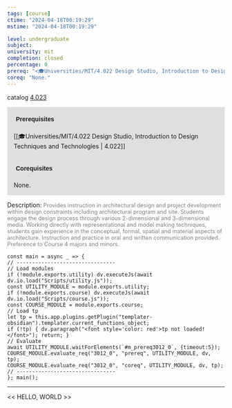 ```yaml
---
tags: [course]
ctime: "2024-04-18T00:19:29"
mstime: "2024-04-18T00:19:29"

level: undergraduate
subject: 
university: mit
completion: closed
percentage: 0
prereq: "<🎓Universities/MIT/4.022 Design Studio, Introduction to Design Techniques and Technologies>"
coreq: "None."
---
```


catalog [4.023](http://student.mit.edu/catalog/m4a.html#4.023)

<span style="display: block; padding: 15px; background-color: rgb(100, 100, 100, 0.2);"><font id="m_prereq3012_0" style="display: block; font-family: Arial, sans-serif; font-weight: bold; padding: 5px">Prerequisites</font><br><span id="prereq3012_0">[[🎓Universities/MIT/4.022 Design Studio, Introduction to Design Techniques and Technologies | 4.022]]</span></span>
<span style="display: block; padding: 15px; background-color: rgb(100, 100, 100, 0.2);"><font id="m_coreq3012_0" style="display: block; font-family: Arial, sans-serif; font-weight: bold; padding: 5px">Corequisites</font><br><span id="coreq3012_0">None.</span></span>

<font style="">Description:</font>
<font style="color: grey; font-size: 0.8rem;">Provides instruction in architectural design and project development within design constraints including architectural program and site. Students engage the design process through various 2-dimensional and 3-dimensional media. Working directly with representational and model making techniques, students gain experience in the conceptual, formal, spatial and material aspects of architecture. Instruction and practice in oral and written communication provided. Preference to Course 4 majors and minors.</font>

```dataviewjs
const main = async _ => {
// --------------------------------
// Load modules
if (!module.exports.utility) dv.executeJs(await dv.io.load("Scripts/utility.js"));
const UTILITY_MODULE = module.exports.utility;
if (!module.exports.course) dv.executeJs(await dv.io.load("Scripts/course.js"));
const COURSE_MODULE = module.exports.course;
// Load tp
let tp = this.app.plugins.getPlugin("templater-obsidian").templater.current_functions_object;
if (!tp) { dv.paragraph("<font style='color: red'>tp not loaded!</font>"); return; }
// Evaluate
await UTILITY_MODULE.waitForElements(`#m_prereq3012_0`, {timeout:5});
COURSE_MODULE.evaluate_req("3012_0", "prereq", UTILITY_MODULE, dv, tp);
COURSE_MODULE.evaluate_req("3012_0", "coreq", UTILITY_MODULE, dv, tp);
// --------------------------------
}; main();
```

---

<< HELLO, WORLD >>
